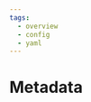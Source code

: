 ```yaml
---
tags:
  - overview
  - config  
  - yaml
---
```


# Metadata

<include repo_url="https://github.com/foliant-docs/foliantcontrib.meta.git" path="README.md" nohead="true" from_heading="Documentation"></include>
